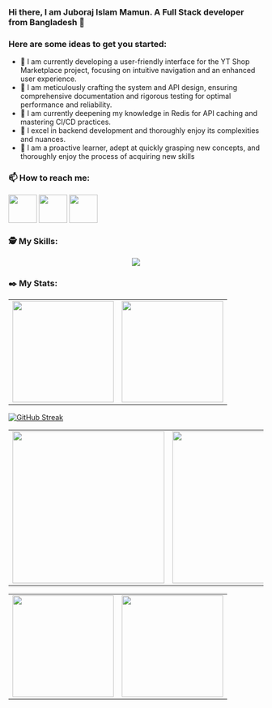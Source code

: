 
### Hi there, I am Juboraj Islam Mamun. A Full Stack developer from Bangladesh 👋


### Here are some ideas to get you started:

- 🔭 I am currently developing a user-friendly interface for the YT Shop Marketplace project, focusing on intuitive navigation and an enhanced user experience.
- 🌱 I am meticulously crafting the system and API design, ensuring comprehensive documentation and rigorous testing for optimal performance and reliability.
- 🌱 I am currently deepening my knowledge in Redis for API caching and mastering CI/CD practices.
- 👯 I excel in backend development and thoroughly enjoy its complexities and nuances.
- 🌱 I am a proactive learner, adept at quickly grasping new concepts, and thoroughly enjoy the process of acquiring new skills
### 📫 How to reach me:
 *[<img src="https://i.ibb.co/P1LRSGV/icons8-linkedin-48.png" width="56" height="" />](https://www.linkedin.com/in/juboraj-islam-mamun/)* *[<img src="https://i.ibb.co/YLRGC3g/fb.png" width="56" height="" />](https://www.facebook.com/MERNwebDeveloper.Mamun)* *[<img src="https://i.ibb.co/0Vf0dS0/Twitter-copy.png" width="56" height="56" />](https://www.facebook.com/MERNwebDeveloper.Mamun)*


### 🕵 My Skills: 
<p align="center">
  <a href="https://skillicons.dev">
    <img src="https://skillicons.dev/icons?i=html,css,js,typescript,react,nextjs,tailwind,express,nodejs,mongo,firebase,nodejs" />
  </a>
</p>


### ✒️  My Stats: 


<table cellpadding="0">
  <tr style="padding: 0">
    <!-- GitHub Stats Card -->  
    <td valign="top"><img height="200" src="http://github-profile-summary-cards.vercel.app/api/cards/profile-details?username=mamun2519&theme=blueberry"/></td>
    <!-- GitHub Top Language Card -->
    <td valign="top"><img height="200" src="http://github-profile-summary-cards.vercel.app/api/cards/stats?username=mamun2519&theme=blueberry"/></td>
  </tr>
</table>

[![GitHub Streak](https://github-readme-streak-stats.herokuapp.com?user=mamun2519&theme=shadow-blue&date_format=j%20M%5B%20Y%5D&card_width=900)](https://git.io/streak-stats)

<table cellpadding="0">
  <tr style="padding: 0">
    <!-- GitHub Stats Card -->  
    <td valign="top"><img height="300" width="300" src="https://api.githubtrends.io/user/svg/mamun2519/repos?time_range=six_months&theme=dark"/></td>
    <!-- GitHub Top Language Card -->
    <td valign="top"><img height="300" src="http://github-profile-summary-cards.vercel.app/api/cards/productive-time?username=mamun2519&theme=blueberry&utcOffset=8"/></td>
  </tr>
</table>

<table cellpadding="0">
  <tr style="padding: 0">
<!--     GitHub Stats Card -->   
    <td valign="top"><img height="200" src="https://github-readme-stats.vercel.app/api?username=mamun2519&count_private=true&show_icons=true&theme=tokyonight&hide_border=true&custom_title=My%20GitHub%20Stats"/></td>
    <!-- GitHub Top Language Card -->
    <td valign="top"><img height="200" src="https://github-readme-stats.vercel.app/api/top-langs/?username=mamun2519&langs_count=6&layout=compact&theme=tokyonight&hide_border=true&hide=HTML&custom_title=Top%20Languages"/></td>
  </tr>
</table>
